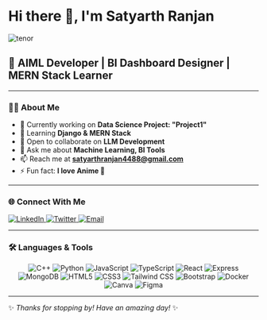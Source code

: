 <!-- Profile README for Satyarth Ranjan -->
# Hi there 👋, I'm Satyarth Ranjan

![tenor](https://github.com/user-attachments/assets/a5f1444e-6ea8-4d41-96a3-bc937ccf9f25)



## 🚀 AIML Developer | BI Dashboard Designer | MERN Stack Learner

---

### 👨‍💻 About Me

- 🔭 Currently working on **Data Science Project: "Project1"**
- 🌱 Learning **Django & MERN Stack**
- 🤝 Open to collaborate on **LLM Development**
- 💬 Ask me about **Machine Learning, BI Tools**
- 📫 Reach me at **[satyarthranjan4488@gmail.com](mailto:satyarthranjan4488@gmail.com)**
- ⚡ Fun fact: **I love Anime 🎌**

---

### 🌐 Connect With Me

<p align="left">
  <a href="https://www.linkedin.com/in/satyarth-ranjan-9122harsh054488/" target="blank">
    <img src="https://img.shields.io/badge/LinkedIn-Connect-blue?logo=linkedin&style=for-the-badge" alt="LinkedIn"/>
  </a>
  <a href="https://twitter.com/satyarthranjan" target="blank">
    <img src="https://img.shields.io/badge/Twitter-Follow-blue?logo=twitter&style=for-the-badge" alt="Twitter"/>
  </a>
  <a href="mailto:satyarthranjan4488@gmail.com" target="blank">
    <img src="https://img.shields.io/badge/Email-Contact-red?logo=gmail&style=for-the-badge" alt="Email"/>
  </a>
</p>

---

### 🛠️ Languages & Tools

<p align="center">
  <img src="https://img.shields.io/badge/C++-%2300599C.svg?style=plastic&logo=c%2B%2B&logoColor=white" alt="C++" />
  <img src="https://img.shields.io/badge/Python-%233776AB.svg?style=plastic&logo=python&logoColor=white" alt="Python" />
  <img src="https://img.shields.io/badge/JavaScript-%23323330.svg?style=plastic&logo=javascript&logoColor=%23F7DF1E" alt="JavaScript" />
  <img src="https://img.shields.io/badge/TypeScript-%23007ACC.svg?style=plastic&logo=typescript&logoColor=white" alt="TypeScript" />
  <img src="https://img.shields.io/badge/React-%2320232a.svg?style=plastic&logo=react&logoColor=%2361DAFB" alt="React" />
  <img src="https://img.shields.io/badge/Express.js-%23404d59.svg?style=plastic&logo=express&logoColor=white" alt="Express" />
  <img src="https://img.shields.io/badge/MongoDB-%234ea94b.svg?style=plastic&logo=mongodb&logoColor=white" alt="MongoDB" />
  <img src="https://img.shields.io/badge/HTML5-%23E34F26.svg?style=plastic&logo=html5&logoColor=white" alt="HTML5" />
  <img src="https://img.shields.io/badge/CSS3-%231572B6.svg?style=plastic&logo=css3&logoColor=white" alt="CSS3" />
  <img src="https://img.shields.io/badge/Tailwind_CSS-%2338B2E8.svg?style=plastic&logo=tailwind-css&logoColor=white" alt="Tailwind CSS" />
  <img src="https://img.shields.io/badge/Bootstrap-%23563D7C.svg?style=plastic&logo=bootstrap&logoColor=white" alt="Bootstrap" />
  <img src="https://img.shields.io/badge/Docker-%230db7ed.svg?style=plastic&logo=docker&logoColor=white" alt="Docker" />
  <img src="https://img.shields.io/badge/Canva-%2300C4CC.svg?style=plastic&logo=canva&logoColor=white" alt="Canva" />
  <img src="https://img.shields.io/badge/Figma-%2300B4CC.svg?style=plastic&logo=figma&logoColor=white" alt="Figma" />
</p>

---

✨ *Thanks for stopping by! Have an amazing day!* ✨
